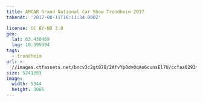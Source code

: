 ```yaml
---
title: AMCAR Grand National Car Show Trondheim 2017
takenAt: '2017-08-11T18:11:34.000Z'

license: CC BY-ND 3.0
geo:
  lat: 63.430469
  lng: 10.395094
tags:
  - trondheim
url: >-
  //images.ctfassets.net/bncv3c2gt878/2AfvYp0dv0qAo6cunsEl7U/ccfaa0293fa3feea34653eec4506bd6b/amcar-grand-national-car-show-trondheim-2017_36508118225_o
size: 5241383
image:
  width: 5344
  height: 3006
---
```

